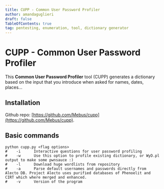 ```yaml
---
title: CUPP - Common User Password Profiler
author: amandaguglieri
draft: false
TableOfContents: true
tag: pentesting, enumeration, tool, dictionary generator
---
```


# CUPP - Common User Password Profiler

This **Common User Password Profiler** tool (CUPP) generates a dictionary based on the input that you introduce when asked for names, dates, places... 

## Installation

Github repo: [https://github.com/Mebus/cupp](https://github.com/Mebus/cupp).

## Basic commands

```
python cupp.py <flag options>
#    -i      Interactive questions for user password profiling
#    -w      Use this option to profile existing dictionary, or WyD.pl output to make some pwnsauce :)
#    -l      Download huge wordlists from repository
#    -a      Parse default usernames and passwords directly from Alecto DB. Project Alecto uses purified databases of Phenoelit and CIRT which where merged and enhanced.
#    -v      Version of the program
```

